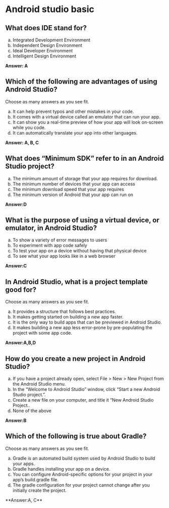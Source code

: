 # Android studio basic
## What does IDE stand for?
<ol type="a">
  <li>Integrated Development Environment</li>
  <li>Independent Design Environment</li>
  <li>Ideal Developer Environment</li>
  <li>Intelligent Design Environment</li>
</ol>

**Answer: A**
## Which of the following are advantages of using Android Studio?
Choose as many answers as you see fit.

<ol type="a">
  <li>It can help prevent typos and other mistakes in your code.</li>
  <li>It comes with a virtual device called an emulator that can run your app.</li>
  <li>It can show you a real-time preview of how your app will look on-screen while you code.</li>
  <li>It can automatically translate your app into other languages.</li>
</ol>

**Answer: A, B, C**

## What does “Minimum SDK” refer to in an Android Studio project?

<ol type="a">
  <li>The minimum amount of storage that your app requires for download.</li>
  <li>The minimum number of devices that your app can access</li>
  <li>The minimum download speed that your app requires</li>
  <li>The minimum version of Android that your app can run on</li>
</ol>

**Answer:D**

## What is the purpose of using a virtual device, or emulator, in Android Studio?

<ol type="a">
  <li>To show a variety of error messages to users</li>
  <li>To experiment with app code safely</li>
  <li>To test your app on a device without having that physical device</li>
  <li>To see what your app looks like in a web browser</li>
</ol>


**Answer:C**
## In Android Studio, what is a project template good for?
Choose as many answers as you see fit.

<ol type="a">
  <li>It provides a structure that follows best practices.</li>
  <li>It makes getting started on building a new app faster.</li>
  <li>It is the only way to build apps that can be previewed in Android Studio.</li>
  <li>It makes building a new app less error-prone by pre-populating the project with some app code.</li>
</ol>

**Answer:A,B,D**


## How do you create a new project in Android Studio?

<ol type="a">
  <li>If you have a project already open, select File > New > New Project from the Android Studio menu.</li>
  <li>In the “Welcome to Android Studio” window, click “Start a new Android Studio project.”.</li>
  <li>Create a new file on your computer, and title it “New Android Studio Project..</li>
  <li>None of the above</li>
</ol>

**Answer:B**

## Which of the following is true about Gradle?
Choose as many answers as you see fit.

<ol type="a">
  <li>Gradle is an automated build system used by Android Studio to build your apps.</li>
  <li>Gradle handles installing your app on a device.</li>
  <li>You can configure Android-specific options for your project in your app’s build.gradle file.</li>
  <li>The gradle configuration for your project cannot change after you initially create the project.</li>
</ol>
**Answer:A, C**













